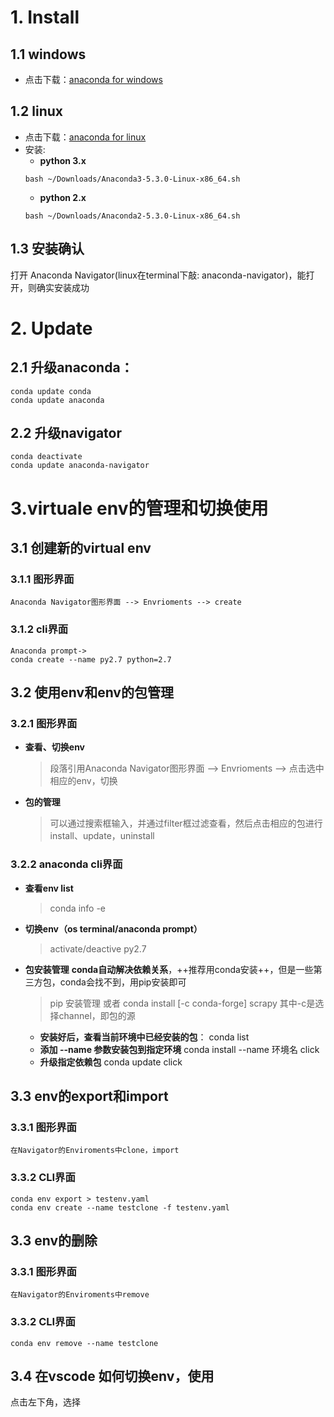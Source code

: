 
# 1. Install
## 1.1 windows
- 点击下载：[anaconda for windows](https://www.anaconda.com/distribution/#windows)
## 1.2 linux
- 点击下载：[anaconda for linux](https://www.anaconda.com/download/#linux)
- 安装:
  + **python 3.x**
  ```
  bash ~/Downloads/Anaconda3-5.3.0-Linux-x86_64.sh
  ```
  + **python 2.x**
  ```
  bash ~/Downloads/Anaconda2-5.3.0-Linux-x86_64.sh
  ```
## 1.3 安装确认
打开 Anaconda Navigator(linux在terminal下敲: anaconda-navigator)，能打开，则确实安装成功

# 2. Update
## 2.1 **升级anaconda**：
```
conda update conda
conda update anaconda
```
## 2.2 **升级navigator**
```
conda deactivate
conda update anaconda-navigator
```
# 3.virtuale env的管理和切换使用
## 3.1 创建新的virtual env
### 3.1.1 图形界面
    Anaconda Navigator图形界面 --> Envrioments --> create
### 3.1.2 cli界面
    Anaconda prompt->
    conda create --name py2.7 python=2.7
## 3.2 使用env和env的包管理
### 3.2.1 图形界面
- **查看、切换env**
  > 段落引用Anaconda Navigator图形界面 --> Envrioments --> 点击选中相应的env，切换
- **包的管理**
  > 可以通过搜索框输入，并通过filter框过滤查看，然后点击相应的包进行install、update，uninstall
### 3.2.2 anaconda cli界面
- **查看env list**
    > conda info -e
- **切换env（os terminal/anaconda prompt）**
    > activate/deactive py2.7
- **包安装管理**
**conda自动解决依赖关系**，++推荐用conda安装++，但是一些第三方包，conda会找不到，用pip安装即可
    > pip 安装管理 
    或者
    > conda install [-c conda-forge] scrapy
      其中-c是选择channel，即包的源
  - **安装好后，查看当前环境中已经安装的包**：
    conda list
  - **添加 --name 参数安装包到指定环境**
    conda install --name 环境名 click
  - **升级指定依赖包**
    conda update click
    
## 3.3 env的export和import
### 3.3.1 图形界面
    在Navigator的Enviroments中clone，import
### 3.3.2 CLI界面
```
conda env export > testenv.yaml
conda env create --name testclone -f testenv.yaml
```

## 3.3 env的删除
### 3.3.1 图形界面
    在Navigator的Enviroments中remove
### 3.3.2 CLI界面
```
conda env remove --name testclone
```

## 3.4 在vscode 如何切换env，使用
点击左下角，选择


